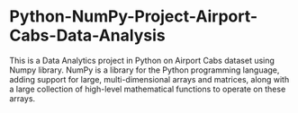 # Python-NumPy-Project-Airport-Cabs-Data-Analysis
This is a Data Analytics project in Python on Airport Cabs dataset using Numpy library. NumPy is a library for the Python programming language, adding support for large, multi-dimensional arrays and matrices, along with a large collection of high-level mathematical functions to operate on these arrays.
